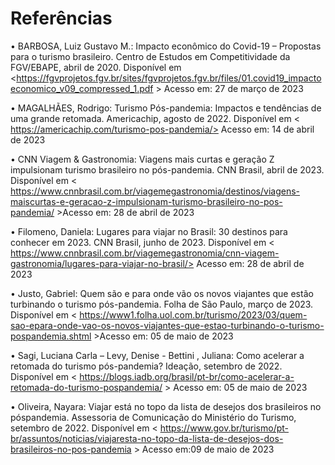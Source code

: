 # Referências

•	BARBOSA, Luiz Gustavo M.: Impacto econômico do Covid-19 – Propostas para o turismo brasileiro. Centro de Estudos em Competitividade da FGV/EBAPE, abril de 2020. 
Disponível em <https://fgvprojetos.fgv.br/sites/fgvprojetos.fgv.br/files/01.covid19_impactoeconomico_v09_compressed_1.pdf > 
Acesso em: 27 de março de 2023

•	MAGALHÃES, Rodrigo: Turismo Pós-pandemia: Impactos e tendências de uma grande retomada. Americachip, agosto de 2022. Disponível em < https://americachip.com/turismo-pos-pandemia/> Acesso em: 14 de abril de 2023

•	CNN Viagem & Gastronomia: Viagens mais curtas e geração Z impulsionam turismo brasileiro no pós-pandemia. CNN Brasil, abril de 2023. Disponível em < https://www.cnnbrasil.com.br/viagemegastronomia/destinos/viagens-maiscurtas-e-geracao-z-impulsionam-turismo-brasileiro-no-pos-pandemia/ >Acesso em: 28 de abril de 2023

•	Filomeno, Daniela: Lugares para viajar no Brasil: 30 destinos para conhecer em 2023. CNN Brasil, junho de 2023. Disponível em < https://www.cnnbrasil.com.br/viagemegastronomia/cnn-viagem-gastronomia/lugares-para-viajar-no-brasil/> Acesso em: 28 de abril de 2023

•	Justo, Gabriel: Quem são e para onde vão os novos viajantes que estão turbinando o turismo pós-pandemia. Folha de São Paulo, março de 2023. Disponível em < https://www1.folha.uol.com.br/turismo/2023/03/quem-sao-epara-onde-vao-os-novos-viajantes-que-estao-turbinando-o-turismo-pospandemia.shtml >Acesso em: 05 de maio de 2023

•	Sagi, Luciana Carla – Levy, Denise - Bettini , Juliana: Como acelerar a retomada do turismo pós-pandemia? Ideação, setembro de 2022. Disponível em < https://blogs.iadb.org/brasil/pt-br/como-acelerar-a-retomada-do-turismo-pospandemia/ > Acesso em: 05 de maio de 2023

•	Oliveira, Nayara: Viajar está no topo da lista de desejos dos brasileiros no póspandemia. Assessoria de Comunicação do Ministério do Turismo, setembro de 2022. Disponível em < https://www.gov.br/turismo/pt-br/assuntos/noticias/viajaresta-no-topo-da-lista-de-desejos-dos-brasileiros-no-pos-pandemia > Acesso em:09 de maio de 2023
